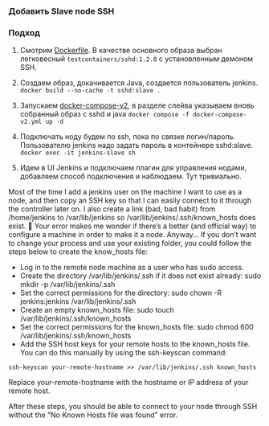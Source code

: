 ### Добавить Slave node SSH


### Подход

1. Смотрим [Dockerfile](../01-project/jenkins-slave/Dockerfile). В качестве основного образа выбран легковесный `testcontainers/sshd:1.2.0` с установленным демоном SSH.

2. Создаем образ, докачивается Java, создается пользователь jenkins.
`docker build --no-cache -t sshd:slave .`

3. Запускаем [docker-compose-v2](../01-project/docker-compose-v2.yml), в разделе слейва указываем вновь собранный образ с sshd и java 
`docker compose -f docker-compose-v2.yml up -d`

4. Подключать ноду будем по ssh, пока по связке логин/пароль. Пользователю jenkins надо задать пароль в контейнере sshd:slave.
`docker exec -it jenkins-slave sh`

5. Идем в UI Jenkins и подключаем плагин для управления нодами, добавляем способ подключения и наблюдаем. Тут тривиально.


Most of the time I add a jenkins user on the machine I want to use as a node, and then copy an SSH key so that I can easily connect to it through the controller later on.
I also create a link (bad, bad habit) from /home/jenkins to /var/lib/jenkins so /var/lib/jenkins/.ssh/known_hosts does exist. :thinking:
Your error makes me wonder if there’s a better (and official way) to configure a machine in order to make it a node.
Anyway… If you don’t want to change your process and use your existing folder, you could follow the steps below to create the know_hosts file:

- Log in to the remote node machine as a user who has sudo access.
- Create the directory /var/lib/jenkins/.ssh if it does not exist already: sudo mkdir -p /var/lib/jenkins/.ssh
- Set the correct permissions for the directory: sudo chown -R jenkins:jenkins /var/lib/jenkins/.ssh
- Create an empty known_hosts file: sudo touch /var/lib/jenkins/.ssh/known_hosts
- Set the correct permissions for the known_hosts file: sudo chmod 600 /var/lib/jenkins/.ssh/known_hosts
- Add the SSH host keys for your remote hosts to the known_hosts file. You can do this manually by using the ssh-keyscan command:

`ssh-keyscan your-remote-hostname >> /var/lib/jenkins/.ssh known_hosts`

Replace your-remote-hostname with the hostname or IP address of your remote host.

After these steps, you should be able to connect to your node through SSH without the “No Known Hosts file was found” error.
